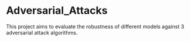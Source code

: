 # Adversarial_Attacks
This project aims to evaluate the robustness of different models against 3 adversarial attack algorithms.
